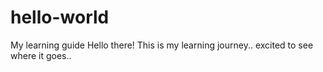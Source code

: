 # hello-world
My learning guide
Hello there!
This is my learning journey.. excited to see where it goes..

